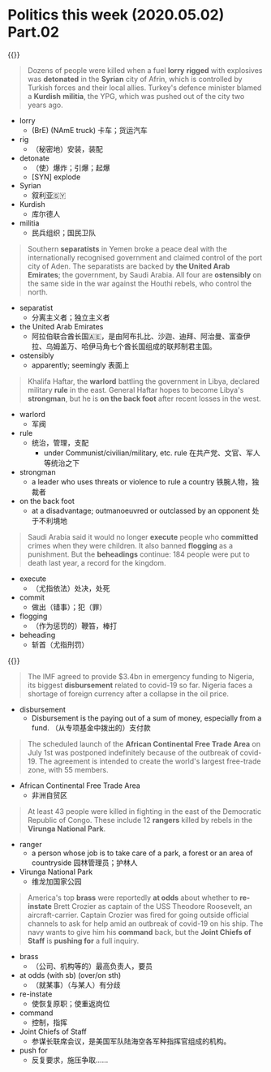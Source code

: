 # Politics this week (2020.05.02) Part.02


{{<music url="/economist/20200502/002 The world this week - Politics this week/3.mp3">}}

> Dozens of people were killed when a fuel **lorry** **rigged** with explosives was **detonated** in the **Syrian** city of Afrin, which is controlled by Turkish forces and their local allies. Turkey's defence minister blamed a **Kurdish** **militia**, the YPG, which was pushed out of the city two years ago.

- lorry
  - (BrE) (NAmE truck) 卡车；货运汽车
- rig
  - （秘密地）安装，装配
- detonate
  - （使）爆炸；引爆；起爆
  - [SYN] explode
- Syrian
  - 叙利亚🇸🇾
- Kurdish
  - 库尔德人
- militia
  - 民兵组织；国民卫队

> Southern **separatists** in Yemen broke a peace deal with the internationally recognised government and claimed control of the port city of Aden. The separatists are backed by **the United Arab Emirates**; the government, by Saudi Arabia. All four are **ostensibly** on the same side in the war against the Houthi rebels, who control the north.

- separatist
  - 分离主义者；独立主义者
- the United Arab Emirates
  - 阿拉伯联合酋长国🇦🇪，是由阿布扎比、沙迦、迪拜、阿治曼、富查伊拉、乌姆盖万、哈伊马角七个酋长国组成的联邦制君主国。
- ostensibly
  - apparently; seemingly 表面上

> Khalifa Haftar, the **warlord** battling the government in Libya, declared military **rule** in the east. General Haftar hopes to become Libya's **strongman**, but he is **on the back foot** after recent losses in the west.

- warlord
  - 军阀
- rule
  - 统治，管理，支配
    - under Communist/civilian/military, etc. rule 在共产党、文官、军人等统治之下
- strongman
  - a leader who uses threats or violence to rule a country 铁腕人物，独裁者
- on the back foot
  - at a disadvantage; outmanoeuvred or outclassed by an opponent 处于不利境地

> Saudi Arabia said it would no longer **execute** people who **committed** crimes when they were children. It also banned **flogging** as a punishment. But the **beheadings** continue: 184 people were put to death last year, a record for the kingdom.

- execute
  - （尤指依法）处决，处死
- commit
  - 做出（错事）；犯（罪）
- flogging
  - （作为惩罚的）鞭笞，棒打
- beheading
  - 斩首（尤指刑罚）


{{<music url="/economist/20200502/002 The world this week - Politics this week/4.mp3">}}

> The IMF agreed to provide $3.4bn in emergency funding to Nigeria, its biggest **disbursement** related to covid-19 so far. Nigeria faces a shortage of foreign currency after a collapse in the oil price.

- disbursement
  - Disbursement is the paying out of a sum of money, especially from a fund. （从专项基金中拨出的）支付款

> The scheduled launch of the **African Continental Free Trade Area** on July 1st was postponed indefinitely because of the outbreak of covid-19. The agreement is intended to create the world's largest free-trade zone, with 55 members.

- African Continental Free Trade Area
  - 非洲自贸区

> At least 43 people were killed in fighting in the east of the Democratic Republic of Congo. These include 12 **rangers** killed by rebels in the **Virunga National Park**.

- ranger
  - a person whose job is to take care of a park, a forest or an area of countryside 园林管理员；护林人
- Virunga National Park
  - 维龙加国家公园

> America's top **brass** were reportedly **at odds** about whether to **re-instate** Brett Crozier as captain of the USS Theodore Roosevelt, an aircraft-carrier. Captain Crozier was fired for going outside official channels to ask for help amid an outbreak of covid-19 on his ship. The navy wants to give him his **command** back, but the **Joint Chiefs of Staff** is **pushing for** a full inquiry.

- brass
  - （公司、机构等的）最高负责人，要员
- at odds (with sb) (over/on sth)
  - （就某事）（与某人）有分歧
- re-instate
  - 使恢复原职；使重返岗位
- command
  - 控制，指挥
- Joint Chiefs of Staff
  - 参谋长联席会议，是美国军队陆海空各军种指挥官组成的机构。
- push for
  - 反复要求，施压争取……
